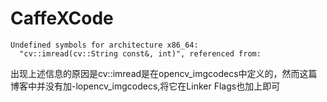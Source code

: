 # CaffeXCode

```
Undefined symbols for architecture x86_64:
  "cv::imread(cv::String const&, int)", referenced from:
```

出现上述信息的原因是cv::imread是在opencv_imgcodecs中定义的，然而这篇博客中并没有加-lopencv_imgcodecs,将它在Linker Flags也加上即可